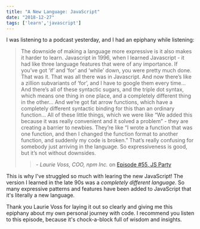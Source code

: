 ```yaml
---
title: "A New Language: JavaScript"
date: "2018-12-27"
tags: ['learn','javascript']
---
```


I was listening to a podcast yesterday, and I had an epiphany while listening:

> The downside of making a language more expressive is it also makes it harder to learn. Javascript in 1996, when I learned Javascript - it had like three language features that were of any importance. If you’ve got ‘if’ and ‘for’ and ‘while’ down, you were pretty much done. That was it. That was all there was in Javascript. And now there’s like a zillion subvariants of ‘for’, and I have to google them every time… And there’s all of these syntactic sugars, and the triple dot syntax, which means one thing in one place, and a completely different thing in the other… And we’re got fat arrow functions, which have a completely different syntactic binding for this than an ordinary function… All of these little things, which we were like “We added this because it was really convenient and it solved a problem” - they are creating a barrier to newbies. They’re like “I wrote a function that was one function, and then I changed the function format to another function, and suddenly my code is broken.” That’s really confusing for somebody just arriving in the language.  So expressiveness is good, but it’s not without downsides.
>> *- Laurie Voss, COO, npm Inc.* on [Episode #55, JS Party](https://changelog.com/jsparty/55)

This is why I've struggled so much with learing the new JavaScript!  The version I learned in the late 90s was a *completely different language*.  So many expressive patterns and features have been added to JavaScript that it's literally a new language.

Thank you Laurie Voss for laying it out so clearly and giving me this epiphany about my own personal journey with code.  I recommend you listen to this episode, because it's chock-a-block full of wisdom and insights.
